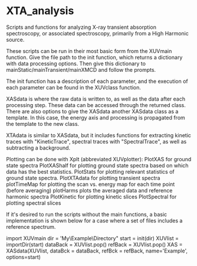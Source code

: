 # XTA_analysis
Scripts and functions for analyzing X-ray transient absorption spectroscopy, or associated spectroscopy, primarily from a High Harmonic source.

These scripts can be run in their most basic form from the XUVmain function. Give the file path to the init function, which returns a dictionary with data processing options. Then give this dictionary to mainStatic/mainTransient/mainXMCD and follow the prompts. 

The init function has a description of each parameter, and the execution of each parameter can be found in the XUVclass function. 

XASdata is where the raw data is written to, as well as the data after each processing step. These data can be accessed through the returned class. There are also options to give the XASdata another XASdata class as a template. In this case, the energy axis and processing is propagated from the template to the new class.

XTAdata is similar to XASdata, but it includes functions for extracting kinetic traces with "KineticTrace", spectral traces with "SpectralTrace", as well as subtracting a background.

Plotting can be done with Xplt (abbreviated XUVplotter):
PlotXAS for ground state spectra
PlotXAShalf for plotting ground state spectra based on which data has the best statistics.
PlotStats for plotting relevant statistics of ground state spectra. 
PlotXTAdata for plotting transient spectra
plotTimeMap for plotting the scan vs. energy map for each time point (before averaging)
plotHarms plots the averaged data and reference harmonic spectra
PlotKinetic for plotting kinetic slices
PlotSpectral for plotting spectral slices

If it's desired to run the scripts without the main functions, a basic implementation is shown below for a case where a set of files includes a reference spectrum.

import XUVmain
dir = 'My\\Example\\Directory"
start = init(dir)
XUVlist = importDir(start)
dataBack = XUVlist.pop()
refBack = XUVlist.pop()
XAS = XASdata(XUVlist, dataBck = dataBack, refBck = refBack, name='Example', options=start)

